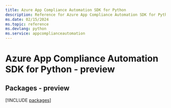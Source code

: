 ```yaml
---
title: Azure App Compliance Automation SDK for Python
description: Reference for Azure App Compliance Automation SDK for Python
ms.date: 02/15/2024
ms.topic: reference
ms.devlang: python
ms.service: appcomplianceautomation
---
```

# Azure App Compliance Automation SDK for Python - preview
## Packages - preview
[!INCLUDE [packages](app-compliance-automation-index.md)]